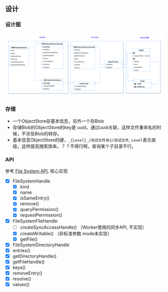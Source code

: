 
## 设计


### 设计图

![](./assets/idb-fs.png)

### 存储
*  一个ObjectStore存基本信息，另外一个存Blob
*  存储Blob的ObjectStore的key是 uuid，通过uuid关联，这样文件重命名的时候，不涉及Blob的转存。
*  基本信息ObjectStore的键，`_{Level}_/测试文件夹1/测试文件`, `Level`表示层级，这样提高搜索效率。？？不得行啊，查询某个子目录不行。
  

### API 
参考 [File System API](https://developer.mozilla.org/en-US/docs/Web/API/File_System_API), 核心实现

- [x] FileSystemHandle
  - [x] kind
  - [x] name
  - [x] isSameEntry()
  - [x] remove()
  - [x] queryPermission()
  - [x] requestPermission()
- [x] FileSystemFileHandle
  - [ ] createSyncAccessHandle() （Worker使用的同步API, 不实现）
  - [x] createWritable()         （非标准参数 mode未实现）
  - [x] getFile()
- [x]  FileSystemDirectoryHandle
  - [x] entries()
  - [x] getDirectoryHandle()
  - [x] getFileHandle()
  - [x] keys()
  - [x] removeEntry()
  - [x] resolve()
  - [x] values()
